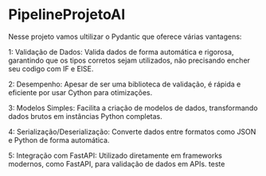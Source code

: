 # PipelineProjetoAI

Nesse projeto vamos ultilizar o Pydantic que oferece várias vantagens:

1: Validação de Dados: Valida dados de forma automática e rigorosa, garantindo que os tipos corretos sejam utilizados, não precisando encher seu codigo com IF e ElSE.

2: Desempenho: Apesar de ser uma biblioteca de validação, é rápida e eficiente por usar Cython para otimizações.

3: Modelos Simples: Facilita a criação de modelos de dados, transformando dados brutos em instâncias Python completas.

4: Serialização/Deserialização: Converte dados entre formatos como JSON e Python de forma automática.

5: Integração com FastAPI: Utilizado diretamente em frameworks modernos, como FastAPI, para validação de dados em APIs. 
 teste 